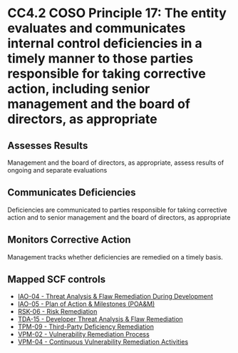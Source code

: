 # CC4.2 COSO Principle 17: The entity evaluates and communicates internal control deficiencies in a timely manner to those parties responsible for taking corrective action, including senior management and the board of directors, as appropriate
## Assesses Results
Management and the board of directors, as appropriate, assess results of ongoing and separate evaluations
## Communicates Deficiencies
Deficiencies are communicated to parties responsible for taking corrective action and to senior management and the board of directors, as appropriate
## Monitors Corrective Action
Management tracks whether deficiencies are remedied on a timely basis.
## Mapped SCF controls
- [IAO-04 - Threat Analysis & Flaw Remediation During Development](../scf/iao-04-threatanalysis&flawremediationduringdevelopment.md)
- [IAO-05 - Plan of Action & Milestones (POA&M)](../scf/iao-05-planofaction&milestones(poa&m).md)
- [RSK-06 - Risk Remediation](../scf/rsk-06-riskremediation.md)
- [TDA-15 - Developer Threat Analysis & Flaw Remediation](../scf/tda-15-developerthreatanalysis&flawremediation.md)
- [TPM-09 - Third-Party Deficiency Remediation](../scf/tpm-09-third-partydeficiencyremediation.md)
- [VPM-02 - Vulnerability Remediation Process](../scf/vpm-02-vulnerabilityremediationprocess.md)
- [VPM-04 - Continuous Vulnerability Remediation Activities](../scf/vpm-04-continuousvulnerabilityremediationactivities.md)